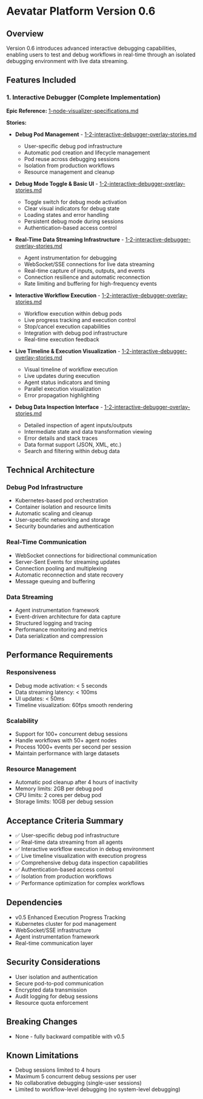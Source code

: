 # Aevatar Platform Version 0.6

## Overview
Version 0.6 introduces advanced interactive debugging capabilities, enabling users to test and debug workflows in real-time through an isolated debugging environment with live data streaming.

## Features Included

### 1. Interactive Debugger (Complete Implementation)
**Epic Reference:** [1-node-visualizer-specifications.md](../epics/1-node-visualizer-specifications.md#2-interactive-debugger-overlay-real-time-workflow-testing)

**Stories:**
- **Debug Pod Management** - [1-2-interactive-debugger-overlay-stories.md](../stories/1-2-interactive-debugger-overlay-stories.md#1-debug-pod-management)
  - User-specific debug pod infrastructure
  - Automatic pod creation and lifecycle management
  - Pod reuse across debugging sessions
  - Isolation from production workflows
  - Resource management and cleanup

- **Debug Mode Toggle & Basic UI** - [1-2-interactive-debugger-overlay-stories.md](../stories/1-2-interactive-debugger-overlay-stories.md#2-debug-mode-toggle--basic-ui)
  - Toggle switch for debug mode activation
  - Clear visual indicators for debug state
  - Loading states and error handling
  - Persistent debug mode during sessions
  - Authentication-based access control

- **Real-Time Data Streaming Infrastructure** - [1-2-interactive-debugger-overlay-stories.md](../stories/1-2-interactive-debugger-overlay-stories.md#3-real-time-data-streaming-infrastructure)
  - Agent instrumentation for debugging
  - WebSocket/SSE connections for live data streaming
  - Real-time capture of inputs, outputs, and events
  - Connection resilience and automatic reconnection
  - Rate limiting and buffering for high-frequency events

- **Interactive Workflow Execution** - [1-2-interactive-debugger-overlay-stories.md](../stories/1-2-interactive-debugger-overlay-stories.md#4-interactive-workflow-execution)
  - Workflow execution within debug pods
  - Live progress tracking and execution control
  - Stop/cancel execution capabilities
  - Integration with debug pod infrastructure
  - Real-time execution feedback

- **Live Timeline & Execution Visualization** - [1-2-interactive-debugger-overlay-stories.md](../stories/1-2-interactive-debugger-overlay-stories.md#5-live-timeline--execution-visualization)
  - Visual timeline of workflow execution
  - Live updates during execution
  - Agent status indicators and timing
  - Parallel execution visualization
  - Error propagation highlighting

- **Debug Data Inspection Interface** - [1-2-interactive-debugger-overlay-stories.md](../stories/1-2-interactive-debugger-overlay-stories.md#6-debug-data-inspection-interface)
  - Detailed inspection of agent inputs/outputs
  - Intermediate state and data transformation viewing
  - Error details and stack traces
  - Data format support (JSON, XML, etc.)
  - Search and filtering within debug data

## Technical Architecture

### Debug Pod Infrastructure
- Kubernetes-based pod orchestration
- Container isolation and resource limits
- Automatic scaling and cleanup
- User-specific networking and storage
- Security boundaries and authentication

### Real-Time Communication
- WebSocket connections for bidirectional communication
- Server-Sent Events for streaming updates
- Connection pooling and multiplexing
- Automatic reconnection and state recovery
- Message queuing and buffering

### Data Streaming
- Agent instrumentation framework
- Event-driven architecture for data capture
- Structured logging and tracing
- Performance monitoring and metrics
- Data serialization and compression

## Performance Requirements

### Responsiveness
- Debug mode activation: < 5 seconds
- Data streaming latency: < 100ms
- UI updates: < 50ms
- Timeline visualization: 60fps smooth rendering

### Scalability
- Support for 100+ concurrent debug sessions
- Handle workflows with 50+ agent nodes
- Process 1000+ events per second per session
- Maintain performance with large datasets

### Resource Management
- Automatic pod cleanup after 4 hours of inactivity
- Memory limits: 2GB per debug pod
- CPU limits: 2 cores per debug pod
- Storage limits: 10GB per debug session

## Acceptance Criteria Summary
- ✅ User-specific debug pod infrastructure
- ✅ Real-time data streaming from all agents
- ✅ Interactive workflow execution in debug environment
- ✅ Live timeline visualization with execution progress
- ✅ Comprehensive debug data inspection capabilities
- ✅ Authentication-based access control
- ✅ Isolation from production workflows
- ✅ Performance optimization for complex workflows

## Dependencies
- v0.5 Enhanced Execution Progress Tracking
- Kubernetes cluster for pod management
- WebSocket/SSE infrastructure
- Agent instrumentation framework
- Real-time communication layer

## Security Considerations
- User isolation and authentication
- Secure pod-to-pod communication
- Encrypted data transmission
- Audit logging for debug sessions
- Resource quota enforcement

## Breaking Changes
- None - fully backward compatible with v0.5

## Known Limitations
- Debug sessions limited to 4 hours
- Maximum 5 concurrent debug sessions per user
- No collaborative debugging (single-user sessions)
- Limited to workflow-level debugging (no system-level debugging) 